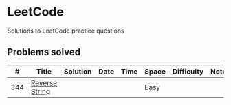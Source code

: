# LeetCode
Solutions to LeetCode practice questions

## Problems solved
| # | Title | Solution | Date | Time | Space | Difficulty | Notes |
| - | ----- | -------- | ---- | ---- | ----- | ---------- | ----- |
| 344 | [Reverse String](https://leetcode.com/problems/reverse-string/description/) | | | | Easy | |
